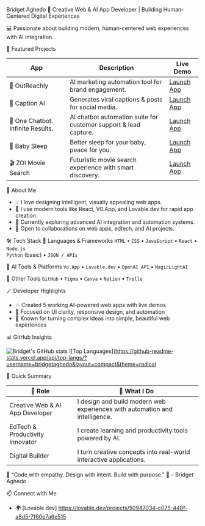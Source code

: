 
Bridget Aghedo 🦄 Creative Web & AI App Developer | Building Human-Centered Digital Experiences

💻 Passionate about building modern, human-centered web experiences with AI integration.


🚀 Featured Projects

| App | Description | Live Demo |
|-----|--------------|-----------|
| 🤑 OutReachly | AI marketing automation tool for brand engagement. | [Launch App](https://v0.app/chat/out-reachly-brand-assets-l6Cb6mA4FMm) |
| 💬 Caption AI | Generates viral captions & posts for social media. | [Launch App](https://v0.app/chat/social-media-ai-generator-mOdGYHniS4Q) |
| 🤖 One Chatbot. Infinite Results.| AI chatbot automation suite for customer support & lead capture. | [Launch App](https://v0.app/chat/ai-chatbot-automations-cNpr7KAXbgF) |
| 🍼 Baby Sleep | Better sleep for your baby, peace for you. | [Launch App](https://v0.app/chat/baby-sleep-app-cTat0wivY57) |
| 🎬 ZOI Movie Search| Futuristic movie search experience with smart discovery. | [Launch App](https://v0.app/chat/futuristic-movie-search-lXcqmYRk6CO) |


🧠 About Me
- 💡 I love designing intelligent, visually appealing web apps.  
- 🎨 I use modern tools like React, V0.App, and Lovable.dev for rapid app creation.  
- 🌱 Currently exploring advanced AI integration and automation systems.  
- 🤝 Open to collaborations on web apps, edtech, and AI projects.  

🛠️ Tech Stack
🧩 Languages & Frameworks
`HTML` • `CSS` • `JavaScript` • `React` • `Node.js`  
`Python` (basic) • `JSON / APIs`

 🤖 AI Tools & Platforms
`Vo.App` • `Lovable.dev` • `OpenAI API` • `MagicLightAI`

🧰 Other Tools
`GitHub` • `Figma` • `Canva` • `Notion` • `Trello`


🪄 Developer Highlights

- 💥 Created 5 working AI-powered web apps with live demos  
- 🎯 Focused on UI clarity, responsive design, and automation  
- 💬 Known for turning complex ideas into simple, beautiful web experiences


📊 GitHub Insights

![Bridget's GitHub stats](https://github-readme-stats.vercel.app/api?username=bridgetaghedo&show_icons=true&theme=radical)
![Top Languages](https://github-readme-stats.vercel.app/api/top-langs/?username=bridgetaghedo&layout=compact&theme=radical


🧩 Quick Summary

| 🌟 Role | 💬 What I Do |
|----------|--------------|
| Creative Web & AI App Developer | I design and build modern web experiences with automation and intelligence. |
| EdTech & Productivity Innovator | I create learning and productivity tools powered by AI. |
| Digital Builder | I turn creative concepts into real-world interactive applications. |


💎 "Code with empathy. Design with intent. Build with purpose."
🦄 – Bridget Aghedo


📫 Connect with Me
- 🌍 [Lovable.dev]
https://lovable.dev/projects/50947034-c075-448f-a8d5-7f60e7a6e515


<!---
Briggy2022/Briggy2022 is a ✨ special ✨ repository because its `README.md` (this file) appears on your GitHub profile.
You can click the Preview link to take a look at your changes.
--->
